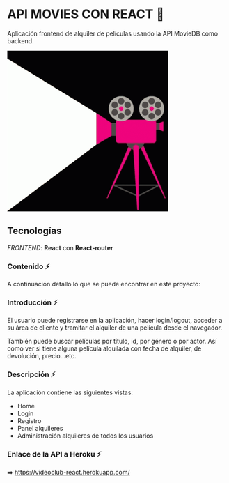  # API MOVIES CON REACT :movie_camera:

Aplicación frontend de alquiler de películas usando la API MovieDB como backend.

![Screenshot](tenor.gif)

## Tecnologías 

*FRONTEND*: **React** con  **React-router**

### Contenido :zap:

A continuación detallo lo que se puede encontrar en este proyecto:

### Introducción :zap:

El usuario puede registrarse en la aplicación, hacer login/logout, acceder a su área de cliente y tramitar el alquiler de una película desde el navegador.

También puede buscar películas por título, id, por género o por actor. Así como ver si tiene alguna película alquilada con fecha de alquiler, de devolución, precio...etc.

### Descripción :zap:

La aplicación contiene las siguientes vistas:

* Home
* Login
* Registro
* Panel alquileres
* Administración alquileres de todos los usuarios

### Enlace de la API a Heroku :zap:

:arrow_right: https://videoclub-react.herokuapp.com/













